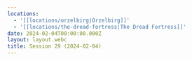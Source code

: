 ```yaml
---
locations:
  - '[[locations/orzelbirg|Orzelbirg]]'
  - '[[locations/the-dread-fortress|The Dread Fortress]]'
date: 2024-02-04T00:00:00.000Z
layout: layout.webc
title: Session 29 (2024-02-04)
---
```


